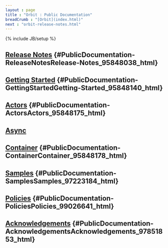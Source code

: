 ```yaml
---
layout : page
title : "Orbit : Public Documentation"
breadCrumb : "[Orbit](index.html)"
next : "orbit-release-notes.html"
---
```

{% include JB/setup %}

[Release Notes](orbit-release-notes.html) {#PublicDocumentation-ReleaseNotesRelease-Notes_95848038_html}
----------


[Getting Started](orbit-getting-started.html) {#PublicDocumentation-GettingStartedGetting-Started_95848140_html}
----------


[Actors](orbit-actors.html) {#PublicDocumentation-ActorsActors_95848175_html}
----------

[Async](orbit-async.html)
----------


[Container](orbit-container.html) {#PublicDocumentation-ContainerContainer_95848178_html}
----------


[Samples](orbit-samples.html) {#PublicDocumentation-SamplesSamples_97223184_html}
----------


[Policies](orbit-policies.html) {#PublicDocumentation-PoliciesPolicies_99026641_html}
----------


[Acknowledgements](orbit-acknowledgements.html) {#PublicDocumentation-AcknowledgementsAcknowledgements_97851853_html}
----------

